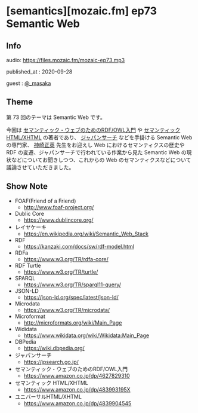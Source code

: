 # [semantics][mozaic.fm] ep73 Semantic Web


## Info

audio: https://files.mozaic.fm/mozaic-ep73.mp3

published_at
: 2020-09-28

guest
: [@_masaka](https://twitter.com/_masaka)


## Theme

第 73 回のテーマは Semantic Web です。

今回は [セマンティック・ウェブのためのRDF/OWL入門](https://www.amazon.co.jp/dp/4627829310) や [セマンティック HTML/XHTML](https://www.amazon.co.jp/dp/483993195X) の著者であり、 [ジャパンサーチ](https://jpsearch.go.jp/) などを手掛ける Semantic Web の専門家、 [神崎正英](https://www.kanzaki.com/) 先生をお迎えし Web におけるセマンティクスの歴史や RDF の変遷、ジャパンサーチで行われている作業から見た Semantic Web の現状などについてお聞きしつつ、これからの Web のセマンティクスなどについて議論させていただきました。


## Show Note

- FOAF(Friend of a Friend)
  - <http://www.foaf-project.org/>
- Dublic Core
  - <https://www.dublincore.org/>
- レイヤケーキ
  - <https://en.wikipedia.org/wiki/Semantic_Web_Stack>
- RDF
  - <https://kanzaki.com/docs/sw/rdf-model.html>
- RDFa
  - <https://www.w3.org/TR/rdfa-core/>
- RDF Turtle
  - <https://www.w3.org/TR/turtle/>
- SPARQL
  - <https://www.w3.org/TR/sparql11-query/>
- JSON-LD
  - <https://json-ld.org/spec/latest/json-ld/>
- Microdata
  - <https://www.w3.org/TR/microdata/>
- Microformat
  - <http://microformats.org/wiki/Main_Page>
- Wididata
  - <https://www.wikidata.org/wiki/Wikidata:Main_Page>
- DBPedia
  - <https://wiki.dbpedia.org/>
- ジャパンサーチ
  - <https://jpsearch.go.jp/>
- セマンティック・ウェブのためのRDF/OWL入門
  - <https://www.amazon.co.jp/dp/4627829310>
- セマンティック HTML/XHTML
  - <https://www.amazon.co.jp/dp/483993195X>
- ユニバーサルHTML/XHTML
  - <https://www.amazon.co.jp/dp/4839904545>
